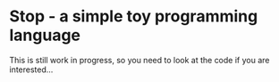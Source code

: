 # Stop - a simple toy programming language

This is still work in progress, so you need to look at the code if you are interested...
